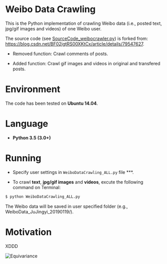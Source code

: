 # Weibo Data Crawling

This is the Python implementation of crawling Weibo data (i.e., posted text, jpg/gif images and videos) of one Weibo user.

The source code (see [SourceCode_weibocrawler.py](https://github.com/HeZhang1994/weibo-data-crawling/blob/master/SourceCode_weibocrawler.py)) is forked from: https://blog.csdn.net/BF02jgtRS00XKtCx/article/details/79547627.

* Removed function: Crawl comments of posts.

* Added function: Crawl gif images and videos in original and transfered posts.

# Environment

The code has been tested on **Ubuntu 14.04**. 

# Language

* __Python 3.5 (3.0+)__

# Running

* Specify user settings in ```WeiboDataCrawling_ALL.py``` file ***.

* To crawl **text**, **jpg/gif images** and **videos**, excute the following command on Terminal:
```bash
$ python WeiboDataCrawling_ALL.py
```
The Weibo data will be saved in user specified folder (e.g., WeiboData_JuJingyi_20190119/).

# Motivation

XDDD

![Equivariance](https://github.com/HeZhang1994/weibo-data-crawling/blob/master/JuJingyi.jpg)
